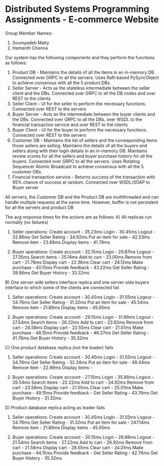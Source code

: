 # Distributed Systems Programming Assignments - E-commerce Website

Group Member Names:
1) Soumyadeb Maity
2) Hemanth Chenna

Our system has the following components and they perform the functions as follows:
1) Product DB - Maintains the details of all the items in an in-memory DB. Connected over GRPC to all the servers. Uses Raft-based PySyncObject to achieve consensus with all the 5 product DBs.
2) Seller Server - Acts as the stateless intermediate between the seller client and the DBs. Connected over GRPC to all the DB nodes and over REST to the clients
3) Seller Client - UI for the seller to perform the necessary functions. Connected over REST to the servers
4) Buyer Server - Acts as the intermediate between the buyer clients and the DBs. Connected over GRPC to all the DBs, over WSDL to the financial transaction service and over REST to the clients
5) Buyer Client - UI for the buyer to perform the necessary functions. Connected over REST to the servers
6) Customer DB - Maintains the list of sellers and the corresponding items those sellers are selling. Maintains the details of all the buyers and sellers along with their login details in an in-memory DB. Maintains review scores for all the sellers and buyer purchase history for all the buyers. Connected over GRPC to all the servers. Uses Rotating Sequencer Atomic Broadcast to achieve consensus with all the 5 customer DBs.
7) Financial transaction service - Returns success of the transaction with 95% chance of success at random. Connected over WSDL/SOAP to Buyer server

All servers, the Customer DB and the Product DB are multithreaded and can handle multiple requests at the same time.
However, buffer is not persistent for all the servers and product DB

The avg response times for the actions are as follows:
A) All replicas run normally (no failures)
1) Seller operations:
Create account - 35.23ms
Login - 30.45ms
Logout - 32.86ms
Get Seller Rating - 34.92ms
Put an item for sale - 42.53ms
Remove item - 23.88ms
Display items - 41.78ms

2) Buyer operations: 
Create account - 32.15ms
Login - 29.87ms
Logout - 27.35ms
Search items - 25.14ms
Add to cart - 23.00ms
Remove from cart - 21.78ms
Display cart - 22.36ms
Clear cart - 24.12ms
Make purchase - 40.15ms
Provide feedback - 43.22ms
Get Seller Rating - 39.86ms
Get Buyer History - 33.32ms


B) One server-side sellers interface replica and one server-side buyers interface to which some of the clients are connected fail
1) Seller operations:
Create account - 30.45ms
Login - 31.55ms
Logout - 34.76ms
Get Seller Rating - 31.32ms
Put an item for sale - 45.54ms
Remove item - 21.89ms
Display items - 45.65ms

2) Buyer operations: 
Create account - 29.15ms
Login - 31.88ms
Logout - 27.54ms
Search items - 26.22ms
Add to cart - 23.92ms
Remove from cart - 24.58ms
Display cart - 22.55ms
Clear cart - 21.01ms
Make purchase - 48.15ms
Provide feedback - 46.27ms
Get Seller Rating - 41.76ms
Get Buyer History - 35.32ms


C) One product database replica (not the leader) fails
1) Seller operations:
Create account - 30.45ms
Login - 31.55ms
Logout - 34.76ms
Get Seller Rating - 32.34ms
Put an item for sale - 48.44ms
Remove item - 22.99ms
Display items - 

2) Buyer operations: 
Create account - 27.15ms
Login - 35.88ms
Logout - 29.54ms
Search items - 22.22ms
Add to cart - 24.92ms
Remove from cart - 23.58ms
Display cart - 21.55ms
Clear cart - 25.01ms
Make purchase - 49.15ms
Provide feedback - 
Get Seller Rating - 43.76ms
Get Buyer History - 31.32ms


D) Product database replica acting as leader fails
1) Seller operations:
Create account - 30.45ms
Login - 31.55ms
Logout - 34.76ms
Get Seller Rating - 31.32ms
Put an item for sale - 247.14ms
Remove item - 21.89ms
Display items - 45.65ms

2) Buyer operations: 
Create account - 30.15ms
Login - 28.88ms
Logout - 21.54ms
Search items - 27.22ms
Add to cart - 26.92ms
Remove from cart - 21.58ms
Display cart - 28.55ms
Clear cart - 24.01ms
Make purchase - 44.15ms
Provide feedback - 
Get Seller Rating - 42.76ms
Get Buyer History - 35.32ms
